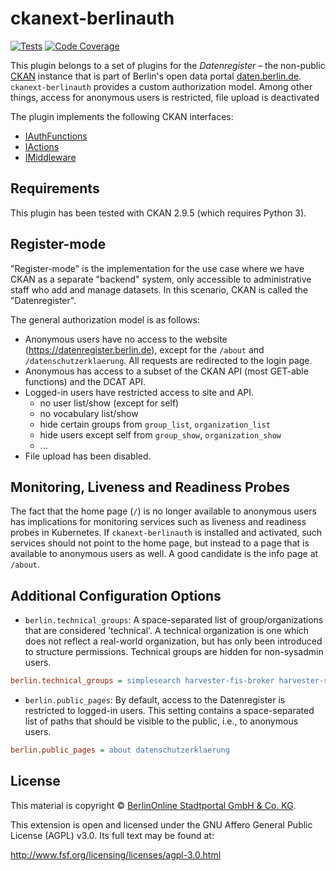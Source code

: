 # ckanext-berlinauth

[![Tests](https://github.com/berlinonline/ckanext-berlinauth/workflows/Tests/badge.svg?branch=master)](https://github.com/berlinonline/ckanext-berlinauth/actions)
[![Code Coverage](http://codecov.io/github/berlinonline/ckanext-berlinauth/coverage.svg?branch=master)](http://codecov.io/github/berlinonline/ckanext-berlinauth?branch=master)

This plugin belongs to a set of plugins for the _Datenregister_ – the non-public [CKAN](https://ckan.org) instance that is part of Berlin's open data portal [daten.berlin.de](https://daten.berlin.de).
`ckanext-berlinauth` provides a custom authorization model.
Among other things, access for anonymous users is restricted, file upload is deactivated

The plugin implements the following CKAN interfaces:

- [IAuthFunctions](http://docs.ckan.org/en/latest/extensions/plugin-interfaces.html#ckan.plugins.interfaces.IAuthFunctions)
- [IActions](http://docs.ckan.org/en/latest/extensions/plugin-interfaces.html#ckan.plugins.interfaces.IActions)
- [IMiddleware](http://docs.ckan.org/en/latest/extensions/plugin-interfaces.html#ckan.plugins.interfaces.IMiddleware)

## Requirements

This plugin has been tested with CKAN 2.9.5 (which requires Python 3).

## Register-mode

"Register-mode" is the implementation for the use case where we have CKAN as a separate "backend" system, only accessible to administrative staff who add and manage datasets.
In this scenario, CKAN is called the "Datenregister".

The general authorization model is as follows:

- Anonymous users have no access to the website (https://datenregister.berlin.de), except for the `/about` and `/datenschutzerklaerung`. All requests are redirected to the login page.
- Anonymous has access to a subset of the CKAN API (most GET-able functions) and the DCAT API.
- Logged-in users have restricted access to site and API.
  - no user list/show (except for self)
  - no vocabulary list/show
  - hide certain groups from `group_list`, `organization_list`
  - hide users except self from `group_show`, `organization_show`
  - ...
- File upload has been disabled.

## Monitoring, Liveness and Readiness Probes

The fact that the home page (`/`) is no longer available to anonymous users has implications for monitoring services such as liveness and readiness probes in Kubernetes.
If `ckanext-berlinauth` is installed and activated, such services should not point to the home page, but instead to a page that is available to anonymous users as well.
A good candidate is the info page at `/about`.

## Additional Configuration Options

- `berlin.technical_groups`:
A space-separated list of group/organizations that are considered 'technical'.
A technical organization is one which does not reflect a real-world organization, but has only been introduced to structure permissions.
Technical groups are hidden for non-sysadmin users.

```ini
berlin.technical_groups = simplesearch harvester-fis-broker harvester-stromnetz-berlin
```

- `berlin.public_pages`:
By default, access to the Datenregister is restricted to logged-in users.
This setting contains a space-separated list of paths that should be visible to the public, i.e., to anonymous users.

```ini
berlin.public_pages = about datenschutzerklaerung
```

## License

This material is copyright © [BerlinOnline Stadtportal GmbH & Co. KG](https://www.berlinonline.net/).

This extension is open and licensed under the GNU Affero General Public License (AGPL) v3.0.
Its full text may be found at:

http://www.fsf.org/licensing/licenses/agpl-3.0.html


